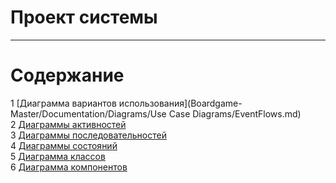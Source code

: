 # Проект системы
---

# Содержание
1 [Диаграмма вариантов использования](Boardgame-Master/Documentation/Diagrams/Use Case Diagrams/EventFlows.md)  
2 [Диаграммы активностей]()  
3 [Диаграммы последовательностей]()  
4 [Диаграммы состояний]()  
5 [Диаграмма классов]()  
6 [Диаграмма компонентов]()    
